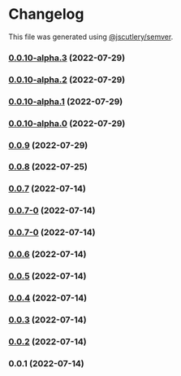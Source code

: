 # Changelog

This file was generated using [@jscutlery/semver](https://github.com/jscutlery/semver).

### [0.0.10-alpha.3](https://github.com/yurikrupnik/nx-go-playground/compare/profile-api-0.0.10-alpha.2...profile-api-0.0.10-alpha.3) (2022-07-29)

### [0.0.10-alpha.2](https://github.com/yurikrupnik/nx-go-playground/compare/profile-api-0.0.10-alpha.1...profile-api-0.0.10-alpha.2) (2022-07-29)

### [0.0.10-alpha.1](https://github.com/yurikrupnik/nx-go-playground/compare/profile-api-0.0.10-alpha.0...profile-api-0.0.10-alpha.1) (2022-07-29)

### [0.0.10-alpha.0](https://github.com/yurikrupnik/nx-go-playground/compare/profile-api-0.0.9...profile-api-0.0.10-alpha.0) (2022-07-29)

### [0.0.9](https://github.com/yurikrupnik/nx-go-playground/compare/profile-api-0.0.8...profile-api-0.0.9) (2022-07-29)

### [0.0.8](https://github.com/yurikrupnik/nx-go-playground/compare/profile-api-0.0.7...profile-api-0.0.8) (2022-07-25)

### [0.0.7](https://github.com/yurikrupnik/nx-go-playground/compare/profile-api-0.0.7-0...profile-api-0.0.7) (2022-07-14)

### [0.0.7-0](https://github.com/yurikrupnik/nx-go-playground/compare/profile-api-0.0.7-0...profile-api-0.0.7-0) (2022-07-14)

### [0.0.7-0](https://github.com/yurikrupnik/nx-go-playground/compare/profile-api-0.0.6...profile-api-0.0.7-0) (2022-07-14)

### [0.0.6](https://github.com/yurikrupnik/nx-go-playground/compare/profile-api-0.0.5...profile-api-0.0.6) (2022-07-14)

### [0.0.5](https://github.com/yurikrupnik/nx-go-playground/compare/profile-api-0.0.4...profile-api-0.0.5) (2022-07-14)

### [0.0.4](https://github.com/yurikrupnik/nx-go-playground/compare/profile-api-0.0.3...profile-api-0.0.4) (2022-07-14)

### [0.0.3](https://github.com/yurikrupnik/nx-go-playground/compare/profile-api-0.0.2...profile-api-0.0.3) (2022-07-14)

### [0.0.2](https://github.com/yurikrupnik/nx-go-playground/compare/profile-api-0.0.1...profile-api-0.0.2) (2022-07-14)

### 0.0.1 (2022-07-14)
